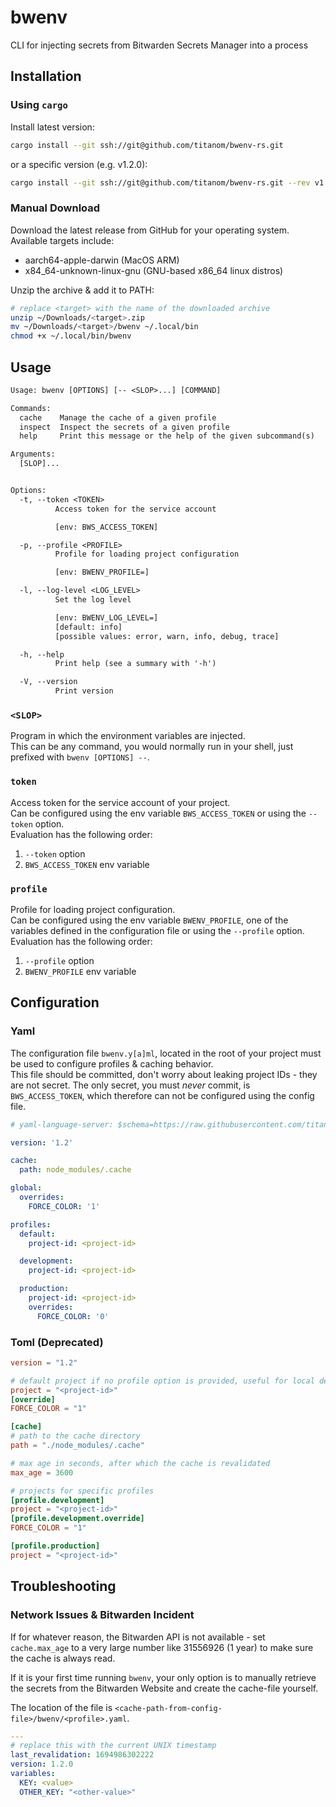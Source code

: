 # bwenv

CLI for injecting secrets from Bitwarden Secrets Manager into a process

## Installation

### Using `cargo`

Install latest version:

```sh
cargo install --git ssh://git@github.com/titanom/bwenv-rs.git
```

or a specific version (e.g. v1.2.0):

```sh
cargo install --git ssh://git@github.com/titanom/bwenv-rs.git --rev v1.2.0
```

### Manual Download

Download the latest release from GitHub for your operating system.  
Available targets include:

- aarch64-apple-darwin (MacOS ARM)
- x84_64-unknown-linux-gnu (GNU-based x86_64 linux distros)

Unzip the archive & add it to PATH:

```sh
# replace <target> with the name of the downloaded archive
unzip ~/Downloads/<target>.zip
mv ~/Downloads/<target>/bwenv ~/.local/bin
chmod +x ~/.local/bin/bwenv
```

## Usage

```txt
Usage: bwenv [OPTIONS] [-- <SLOP>...] [COMMAND]

Commands:
  cache    Manage the cache of a given profile
  inspect  Inspect the secrets of a given profile
  help     Print this message or the help of the given subcommand(s)

Arguments:
  [SLOP]...


Options:
  -t, --token <TOKEN>
          Access token for the service account

          [env: BWS_ACCESS_TOKEN]

  -p, --profile <PROFILE>
          Profile for loading project configuration

          [env: BWENV_PROFILE=]

  -l, --log-level <LOG_LEVEL>
          Set the log level

          [env: BWENV_LOG_LEVEL=]
          [default: info]
          [possible values: error, warn, info, debug, trace]

  -h, --help
          Print help (see a summary with '-h')

  -V, --version
          Print version
```

### `<SLOP>`

Program in which the environment variables are injected.  
This can be any command, you would normally run in your shell, just prefixed with `bwenv [OPTIONS] --`.

### `token`

Access token for the service account of your project.  
Can be configured using the env variable `BWS_ACCESS_TOKEN` or using the `--token` option.  
Evaluation has the following order:

1. `--token` option
2. `BWS_ACCESS_TOKEN` env variable

### `profile`

Profile for loading project configuration.  
Can be configured using the env variable `BWENV_PROFILE`, one of the variables defined in the configuration file or using the `--profile` option.  
Evaluation has the following order:

1. `--profile` option
2. `BWENV_PROFILE` env variable

## Configuration

### Yaml

The configuration file `bwenv.y[a]ml`, located in the root of your project must be used to configure profiles & caching behavior.  
This file should be committed, don't worry about leaking project IDs - they are not secret.
The only secret, you must _never_ commit, is `BWS_ACCESS_TOKEN`, which therefore can not be configured using the config file.

```yaml
# yaml-language-server: $schema=https://raw.githubusercontent.com/titanom/bwenv/master/schema.json

version: '1.2'

cache:
  path: node_modules/.cache

global:
  overrides:
    FORCE_COLOR: '1'

profiles:
  default:
    project-id: <project-id>

  development:
    project-id: <project-id>

  production:
    project-id: <project-id>
    overrides:
      FORCE_COLOR: '0'
```

### Toml (Deprecated)

```toml
version = "1.2"

# default project if no profile option is provided, useful for local development
project = "<project-id>"
[override]
FORCE_COLOR = "1"

[cache]
# path to the cache directory
path = "./node_modules/.cache"

# max age in seconds, after which the cache is revalidated
max_age = 3600

# projects for specific profiles
[profile.development]
project = "<project-id>"
[profile.development.override]
FORCE_COLOR = "1"

[profile.production]
project = "<project-id>"
```

## Troubleshooting

### Network Issues & Bitwarden Incident

If for whatever reason, the Bitwarden API is not available - set `cache.max_age` to a very large number like 31556926 (1 year) to make sure the cache is always read.

If it is your first time running `bwenv`, your only option is to manually retrieve the secrets from the Bitwarden Website and create the cache-file yourself.

The location of the file is `<cache-path-from-config-file>/bwenv/<profile>.yaml`.

```yaml
---
# replace this with the current UNIX timestamp
last_revalidation: 1694986302222
version: 1.2.0
variables:
  KEY: <value>
  OTHER_KEY: "<other-value>"
```
